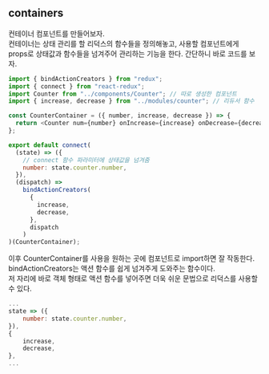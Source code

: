 ## containers

컨테이너 컴포넌트를 만들어보자.  
컨테이너는 상태 관리를 할 리덕스의 함수들을 정의해놓고, 사용할 컴포넌트에게  
props로 상태값과 함수들을 넘겨주어 관리하는 기능을 한다. 간단하니 바로 코드를 보자.

```js
import { bindActionCreators } from "redux";
import { connect } from "react-redux";
import Counter from "../components/Counter"; // 따로 생성한 컴포넌트
import { increase, decrease } from "../modules/counter"; // 리듀서 함수

const CounterContainer = ({ number, increase, decrease }) => {
  return <Counter num={number} onIncrease={increase} onDecrease={decrease} />;
};

export default connect(
  (state) => ({
    // connect 함수 파라미터에 상태값을 넘겨줌
    number: state.counter.number,
  }),
  (dispatch) =>
    bindActionCreators(
      {
        increase,
        decrease,
      },
      dispatch
    )
)(CounterContainer);
```

이후 CounterContainer를 사용을 원하는 곳에 컴포넌트로 import하면 잘 작동한다.  
bindActionCreators는 액션 함수를 쉽게 넘겨주게 도와주는 함수이다.  
저 자리에 바로 객체 형태로 액션 함수를 넣어주면 더욱 쉬운 문법으로 리덕스를 사용할 수 있다.

```js
...
state => ({
    number: state.counter.number,
}),
{
    increase,
    decrease,
},
...
```
